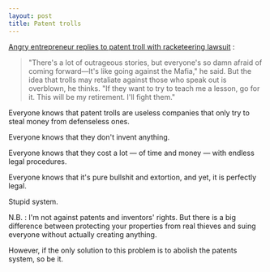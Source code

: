 ```yaml
---
layout: post
title: Patent trolls
---
```


[Angry entrepreneur replies to patent troll with racketeering lawsuit](http://arstechnica.com/tech-policy/2013/09/angry-entrepreneur-replies-to-patent-troll-with-racketeering-lawsuit/) :

> "There's a lot of outrageous stories, but everyone's so damn afraid of coming forward—It's like going against the Mafia," he said. But the idea that trolls may retaliate against those who speak out is overblown, he thinks. "If they want to try to teach me a lesson, go for it. This will be my retirement. I'll fight them."

Everyone knows that patent trolls are useless companies that only try to steal money from defenseless ones.

Everyone knows that they don't invent anything.

Everyone knows that they cost a lot — of time and money — with endless legal procedures.

Everyone knows that it's pure bullshit and extortion, and yet, it is perfectly legal.

Stupid system. 

N.B. : I'm not against patents and inventors' rights. But there is a big difference between protecting your properties from real thieves and suing everyone without actually creating anything.

However, if the only solution to this problem is to abolish the patents system, so be it.